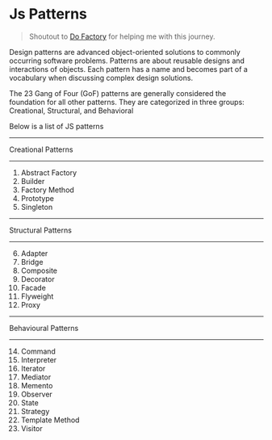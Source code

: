 # Js Patterns

> Shoutout to [Do Factory](https://www.dofactory.com/javascript/design-patterns) for helping me with this journey.

Design patterns are advanced object-oriented solutions to commonly occurring software problems.  Patterns are about reusable designs and interactions of objects.  Each pattern has a name and becomes part of a vocabulary when discussing complex design solutions.

The 23 Gang of Four (GoF) patterns are generally considered the foundation for all other patterns. They are categorized in three groups: Creational, Structural, and Behavioral

Below is a list of JS patterns

---


Creational Patterns

---
1. Abstract Factory
2. Builder
3. Factory Method
4. Prototype
5. Singleton
---
Structural Patterns

---
6. Adapter
7. Bridge
9. Composite
10. Decorator
11. Facade
12. Flyweight
13. Proxy
---
Behavioural Patterns

---
14. Command
15. Interpreter
16. Iterator
17. Mediator
18. Memento
19. Observer
18. State
18. Strategy
18. Template Method
18. Visitor

